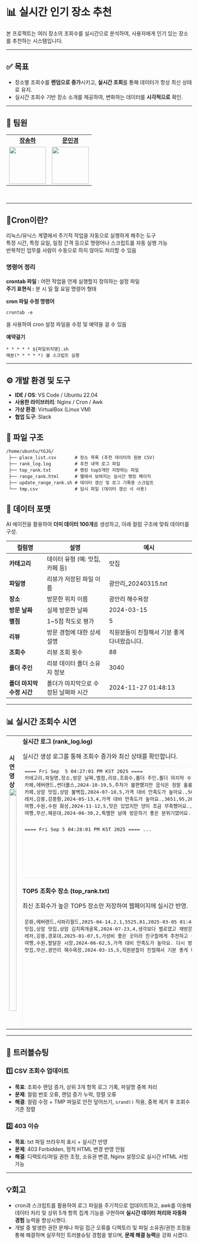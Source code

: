 # 📊 실시간 인기 장소 추천

본 프로젝트는 여러 장소의 조회수를 실시간으로 분석하여, 사용자에게 인기 있는 장소를 추천하는 시스템입니다.

---

## ✅ 목표

- 장소별 조회수를 **랜덤으로 증가**시키고, **실시간 조회**를 통해 데이터가 항상 최신 상태로 유지.
- 실시간 조회수 기반 장소 소개를 제공하여, 변화하는 데이터를 **시각적으로** 확인.

---

## 👥 팀원
<table>
  <tr>
    <!-- 이름 (링크) -->
    <td align="center">
      <a href="https://github.com/songhajang"><strong>장송하</strong></a>
    </td>
    <td align="center">
      <a href="https://github.com/Minkyoungg0"><strong>문민경</strong></a>
    </td>
  </tr>
  <tr>
    <!-- 프로필 사진 -->
    <td align="center">
      <img src="https://github.com/songhajang.png" width="100"/>
    </td>
    <td align="center">
      <img src="https://github.com/Minkyoungg0.png" width="100"/>
    </td>
  </tr>
</table>

<br/>

---

## 📌Cron이란?
리눅스/유닉스 계열에서 주기적 작업을 자동으로 실행하게 해주는 도구<br>
특정 시간, 특정 요일, 일정 간격 등으로 명령어나 스크립트를 자동 실행 가능<br>
반복적인 업무를 사람이 수동으로 하지 않아도 처리할 수 있음<br>


### 명령어 정리
**crontab 파일 :** 어떤 작업을 언제 실행할지 정의하는 설정 파일<br>
**주기 표현식 :** 분 시 일 월 요일 명령어 형태


**cron 파일 수정 명령어**
```
crontab -e
```
을 사용하여 cron 설정 파일을 수정 및 예약을 걸 수 있음

**예약걸기**
```
* * * * * ${파일위치명}.sh
매분(* * * * *) 쉘 스크립트 실행
```

---

## ⚙ 개발 환경 및 도구

- **IDE / OS**: VS Code / Ubuntu 22.04  
- **사용한 라이브러리**: Nginx / Cron / Awk
- **가상 환경**: VirtualBox (Linux VM)  
- **협업 도구**: Slack


## 📁 파일 구조
```
/home/ubuntu/YGJG/
 ├── place_list.csv       # 장소 목록 (추천 데이터의 원본 CSV)
 ├── rank_log.log         # 추천 내역 로그 파일
 ├── top_rank.txt         # 랭킹 top5개만 저장하는 파일
 ├── range_rank.html      # 웹에서 보여지는 실시간 랭킹 페이지
 ├── update_range_rank.sh # 데이터 갱신 및 로그 기록용 스크립트
 └── tmp.csv              # 임시 파일 (데이터 갱신 시 사용)

```
## 📑 데이터 포맷

AI 에이전을 활용하여 **더미 데이터 100개**를 생성하고, 아래 컬럼 구조에 맞춰 데이터를 구성.

| 컬럼명 | 설명 | 예시 |
|--------|------|------|
| **카테고리** | 데이터 유형 (예: 맛집, 카페 등) | 맛집 |
| **파일명** | 리뷰가 저장된 파일 이름 | 광안리_20240315.txt |
| **장소** | 방문한 위치 이름 | 광안리 해수욕장 |
| **방문 날짜** | 실제 방문한 날짜 | 2024-03-15 |
| **별점** | 1~5점 척도로 평가 | 5 |
| **리뷰** | 방문 경험에 대한 상세 설명 | 직원분들이 친절해서 기분 좋게 다녀왔습니다. |
| **조회수** | 리뷰 조회 횟수 | 88 |
| **폴더 주인** | 리뷰 데이터 폴더 소유자 정보 | 3040 |
| **폴더 마지막 수정 시간** | 폴더가 마지막으로 수정된 날짜와 시간 | 2024-11-27 01:48:13 |


---

## 📊 실시간 조회수 시연


<table>
  <tr>
    <td rowspan="2">
       <b>시연영상</b><br>
      <img src="https://github.com/user-attachments/assets/0e08cef4-6b31-4f9a-913c-d85ad9362935" width="100%" height="600px" style="object-fit:cover;"></td>
    <td><b>실시간 로그 (rank_log.log)</b><br>
      <p>실시간 생성 로그를 통해 조회수 증가와 최신 상태를 확인합니다.</p>
      <div style="height:290px; overflow:auto; border:1px solid #eee; padding:5px; word-break:break-all;">
<pre style="margin:0;">
==== Fri Sep  5 04:27:01 PM KST 2025 ====
카테고리,파일명,장소,방문 날짜,별점,리뷰,조회수,폴더 주인,폴더 마지막 수정 시간
카페,에버랜드,썬더폴스,2024-10-19,5,주차가 불편했지만 음식은 정말 훌륭했어요.,5256,78,2025-01-10 01:48:13
카페,상암 맛집,상암 불백집,2024-07-18,5,가격 대비 만족도가 높아요.,5000,87,2025-05-07 01:48:13
레저,강릉,강릉항,2024-05-13,4,가격 대비 만족도가 높아요.,3651,95,2025-07-30 01:48:13
여행,수원,수원 화성,2024-11-12,5,맛은 있었지만 양이 조금 부족했어요.,3392,95,2025-08-15 01:48:13
여행,부산,해운대,2024-06-30,2,특별한 날에 방문하기 좋은 분위기였어요.,3197,71,2025-06-21 01:48:13

==== Fri Sep  5 04:28:01 PM KST 2025 ====
...
</pre>
      </div>
</td>
  </tr>
  <tr>
    <td>
      <b>TOP5 조회수 장소 (top_rank.txt)</b><br>
      <p>최신 조회수가 높은 TOP5 장소만 저장하여 웹페이지에 실시간 반영.</p>
      <div style="height:290px; overflow:auto; border:1px solid #eee; padding:5px; word-break:break-all;">
<pre style="margin:0;">
문화,에버랜드,사파리월드,2025-04-14,2,1,5525,81,2025-03-05 01:48:13
맛집,상암 맛집,상암 김치찌개골목,2024-07-23,4,생각보다 별로였고 재방문은 하지 않을 것 같아요.,5219,91
레저,강릉,경포대,2025-01-07,5,가성비 좋은 곳이라 친구들에게 추천하고 싶어요.,3922,82
여행,수원,팔달문 시장,2024-06-02,5,가격 대비 만족도가 높아요. 다시 방문하고 싶습니다.,3652,83
맛집,부산,광안리 해수욕장,2024-03-15,5,직원분들이 친절해서 기분 좋게 다녀왔습니다.,3479,88
</pre>
      </div></td>
  </tr>
</table>

---

## 🚀 트러블슈팅


### 1️⃣ CSV 조회수 업데이트

- **목표**: 조회수 랜덤 증가, 상위 3개 항목 로그 기록, 파일명 중복 처리  
- **문제**: 컬럼 번호 오류, 랜덤 증가 누락, 정렬 오류  
- **해결**: 컬럼 수정 + TMP 파일로 안전 덮어쓰기, `srand()` 적용, 중복 제거 후 조회수 기준 정렬  


### 2️⃣ 403 이슈

- **목표**: txt 파일 브라우저 표시 + 실시간 반영  
- **문제**: 403 Forbidden, 정적 HTML 변경 반영 안됨  
- **해결**: 디렉토리/파일 권한 조정, 소유권 변경, Nginx 설정으로 실시간 HTML 서빙 가능  

---

## 💡회고

- cron과 스크립트를 활용하여 로그 파일을 주기적으로 업데이트하고, awk를 이용해 데이터 처리 및 상위 5개 항목 집계 기능을 구현하며 **실시간 데이터 처리와 자동화 경험** 능력을 향상시켯다.
- 개발 중 발생한 권한 문제나 파일 접근 오류를 디렉토리 및 파일 소유권/권한 조정을 통해 해결하며 실무적인 트러블슈팅 경험을 쌓으며, **문제 해결 능력**을 강화 시켰다.   

